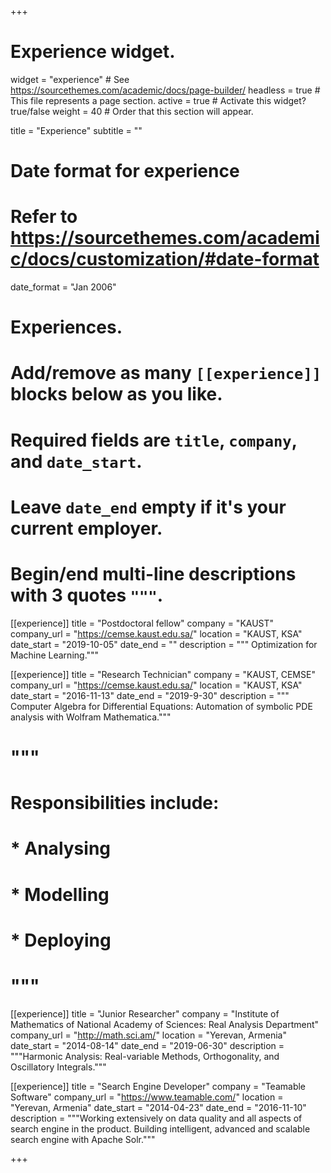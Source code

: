 +++
# Experience widget.
widget = "experience"  # See https://sourcethemes.com/academic/docs/page-builder/
headless = true  # This file represents a page section.
active = true  # Activate this widget? true/false
weight = 40  # Order that this section will appear.

title = "Experience"
subtitle = ""

# Date format for experience
#   Refer to https://sourcethemes.com/academic/docs/customization/#date-format
date_format = "Jan 2006"

# Experiences.
#   Add/remove as many `[[experience]]` blocks below as you like.
#   Required fields are `title`, `company`, and `date_start`.
#   Leave `date_end` empty if it's your current employer.
#   Begin/end multi-line descriptions with 3 quotes `"""`.
[[experience]]
  title = "Postdoctoral fellow"
  company = "KAUST"
  company_url = "https://cemse.kaust.edu.sa/"
  location = "KAUST, KSA"
  date_start = "2019-10-05"
  date_end = ""
  description = """ Optimization for Machine Learning."""

[[experience]]
  title = "Research Technician"
  company = "KAUST, CEMSE"
  company_url = "https://cemse.kaust.edu.sa/"
  location = "KAUST, KSA"
  date_start = "2016-11-13"
  date_end = "2019-9-30"
  description = """ Computer Algebra for Differential Equations: Automation of symbolic PDE analysis with Wolfram Mathematica."""
  # """
  # Responsibilities include:
  
  # * Analysing
  # * Modelling
  # * Deploying
  # """

[[experience]]
  title = "Junior Researcher"
  company = "Institute of Mathematics of National Academy of Sciences: Real Analysis Department"
  company_url = "http://math.sci.am/"
  location = "Yerevan, Armenia"
  date_start = "2014-08-14"
  date_end = "2019-06-30"
  description = """Harmonic Analysis: Real-variable Methods, Orthogonality, and Oscillatory Integrals."""


[[experience]]
  title = "Search Engine Developer"
  company = "Teamable Software"
  company_url = "https://www.teamable.com/"
  location = "Yerevan, Armenia"
  date_start = "2014-04-23"
  date_end = "2016-11-10"
  description = """Working extensively on data quality and all aspects of search engine in the product. Building intelligent, advanced and scalable search engine with Apache Solr."""

+++

